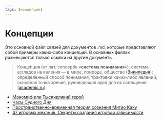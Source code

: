 ```yaml
---
tags: [концепция]
---
```

# Концепции

Это основной файл связей для документов .md, которые представляют собой примеры каких-либо концепций. В основных файлах размещаются только ссылки на другие документы.

> Конце́пция (от лат. conceptio «**система понимания**»): система взглядов на явления — в мире, природе, обществе ([Википедия](https://ru.wikipedia.org/wiki/%D0%9A%D0%BE%D0%BD%D1%86%D0%B5%D0%BF%D1%86%D0%B8%D1%8F)); определённый способ понимания, трактовки каких-либо явлений; основная точка зрения, руководящая идея для их освещения ([academic.ru](https://dic.academic.ru/dic.nsf/enc1p/23990)).

* [Мономиф или Тысячеликий герой](%D0%9C%D0%BE%D0%BD%D0%BE%D0%BC%D0%B8%D1%84%20%D0%B8%D0%BB%D0%B8%20%D0%A2%D1%8B%D1%81%D1%8F%D1%87%D0%B5%D0%BB%D0%B8%D0%BA%D0%B8%D0%B9%20%D0%B3%D0%B5%D1%80%D0%BE%D0%B9.md)
* [Часы Судного Дня](%D0%A7%D0%B0%D1%81%D1%8B%20%D0%A1%D1%83%D0%B4%D0%BD%D0%BE%D0%B3%D0%BE%20%D0%94%D0%BD%D1%8F.md)
* [Пространственно-временная теория сознания Митио Каку](%D0%9F%D1%80%D0%BE%D1%81%D1%82%D1%80%D0%B0%D0%BD%D1%81%D1%82%D0%B2%D0%B5%D0%BD%D0%BD%D0%BE-%D0%B2%D1%80%D0%B5%D0%BC%D0%B5%D0%BD%D0%BD%D0%B0%D1%8F%20%D1%82%D0%B5%D0%BE%D1%80%D0%B8%D1%8F%20%D1%81%D0%BE%D0%B7%D0%BD%D0%B0%D0%BD%D0%B8%D1%8F%20%D0%9C%D0%B8%D1%82%D0%B8%D0%BE%20%D0%9A%D0%B0%D0%BA%D1%83.md)
* [47 игровых механик. Секреты создания игровой зависимости](47%20%D0%B8%D0%B3%D1%80%D0%BE%D0%B2%D1%8B%D1%85%20%D0%BC%D0%B5%D1%85%D0%B0%D0%BD%D0%B8%D0%BA.%20%D0%A1%D0%B5%D0%BA%D1%80%D0%B5%D1%82%D1%8B%20%D1%81%D0%BE%D0%B7%D0%B4%D0%B0%D0%BD%D0%B8%D1%8F%20%D0%B8%D0%B3%D1%80%D0%BE%D0%B2%D0%BE%D0%B9%20%D0%B7%D0%B0%D0%B2%D0%B8%D1%81%D0%B8%D0%BC%D0%BE%D1%81%D1%82%D0%B8.md)
